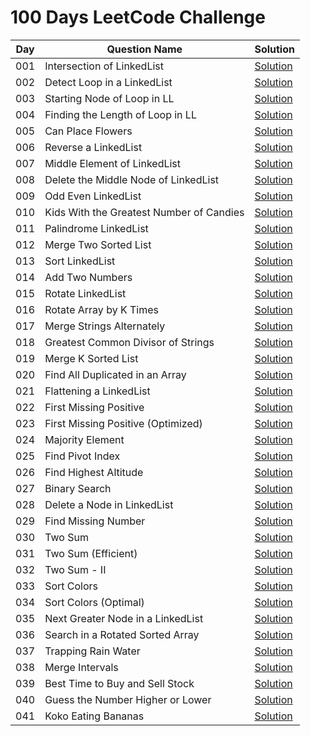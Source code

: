 # 100 Days LeetCode Challenge


| Day | Question Name | Solution |
|-----|--------------|----------|
| 001 | Intersection of LinkedList | [Solution](./Day-001/Intersection%20of%20LinkedList.cpp) |
| 002 | Detect Loop in a LinkedList | [Solution](./Day-002/Detect%20Loop%20in%20a%20LinkedList.cpp) |
| 003 | Starting Node of Loop in LL | [Solution](./Day-003/Starting%20Node%20of%20Loop%20in%20LL.cpp) |
| 004 | Finding the Length of Loop in LL | [Solution](./Day-004/Finding%20the%20Length%20of%20Loop%20in%20LL.cpp) |
| 005 | Can Place Flowers | [Solution](./Day-005/Can%20Place%20Flowers.cpp) |
| 006 | Reverse a LinkedList | [Solution](./Day-006/Reverse%20a%20LinkedList.cpp) |
| 007 | Middle Element of LinkedList | [Solution](./Day-007/Middle%20Element%20of%20LinkedList.cpp) |
| 008 | Delete the Middle Node of LinkedList | [Solution](./Day-008/Delete%20the%20Middle%20Node%20of%20LinkedList.cpp) |
| 009 | Odd Even LinkedList | [Solution](./Day-009/Odd%20Even%20LinkedList.cpp) |
| 010 | Kids With the Greatest Number of Candies | [Solution](./Day-010/Kids%20With%20the%20Greatest%20Number%20of%20Candies.cpp) |
| 011 | Palindrome LinkedList | [Solution](./Day-011/Palindrome%20LinkedList.cpp) |
| 012 | Merge Two Sorted List | [Solution](./Day-012/Merge%20Two%20Sorted%20List.cpp) |
| 013 | Sort LinkedList | [Solution](./Day-013/Sort%20LinkedList.cpp) |
| 014 | Add Two Numbers | [Solution](./Day-014/Add%20Two%20Numbers.cpp) |
| 015 | Rotate LinkedList | [Solution](./Day-015/Rotate%20LinkedList.cpp) |
| 016 | Rotate Array by K Times | [Solution](./Day-016/Rotate%20Array%20by%20K%20Times.cpp) |
| 017 | Merge Strings Alternately | [Solution](./Day-017/Merge%20Strings%20Alternately.cpp) |
| 018 | Greatest Common Divisor of Strings | [Solution](./Day-018/Greatest%20Common%20Divisor%20of%20Strings.cpp) |
| 019 | Merge K Sorted List | [Solution](./Day-019/Merge%20K%20Sorted%20List.cpp) |
| 020 | Find All Duplicated in an Array | [Solution](./Day-020/Find%20All%20Duplicated%20in%20an%20Array.cpp) |
| 021 | Flattening a LinkedList | [Solution](./Day-021/Flattening%20a%20LinkedList.cpp) |
| 022 | First Missing Positive | [Solution](./Day-022/First%20Missing%20Positive.cpp) |
| 023 | First Missing Positive (Optimized) | [Solution](./Day-023/First%20Missing%20Positive.cpp) |
| 024 | Majority Element | [Solution](./Day-024/Majority%20Element.cpp) |
| 025 | Find Pivot Index | [Solution](./Day-025/Find%20Pivot%20Index.cpp) |
| 026 | Find Highest Altitude | [Solution](./Day-026/Find%20Highest%20Altitude.cpp) |
| 027 | Binary Search | [Solution](./Day-027/Binary%20Search.cpp) |
| 028 | Delete a Node in LinkedList | [Solution](./Day-028/Delete%20a%20Node%20in%20LinkedList.cpp) |
| 029 | Find Missing Number | [Solution](./Day-029/Find%20Missing%20Number.cpp) |
| 030 | Two Sum | [Solution](./Day-030/Two%20Sum.cpp) |
| 031 | Two Sum (Efficient) | [Solution](./Day-031/Two%20Sum%20Efficient.cpp) |
| 032 | Two Sum - II | [Solution](./Day-032/Two%20Sum%20-%20II.cpp) |
| 033 | Sort Colors | [Solution](./Day-033/Sort%20Colors.cpp) |
| 034 | Sort Colors (Optimal) | [Solution](./Day-034/Sort%20Colors%20Optimal.cpp) |
| 035 | Next Greater Node in a LinkedList | [Solution](./Day-035/Next%20Greater%20Node%20in%20a%20LinkedList.cpp) |
| 036 | Search in a Rotated Sorted Array | [Solution](./Day-036/Search%20in%20a%20Rotated%20Sorted%20Array.cpp) |
| 037 | Trapping Rain Water | [Solution](./Day-037/Trapping%20Rain%20Water.cpp) |
| 038 | Merge Intervals | [Solution](./Day-038/Merge%20Intervals.cpp) |
| 039 | Best Time to Buy and Sell Stock | [Solution](./Day-039/Best%20Time%20to%20Buy%20and%20Sell%20Stock.cpp) |
| 040 | Guess the Number Higher or Lower | [Solution](./Day-040/Guess%20the%20Number%20Higher%20or%20Lower.cpp) |
| 041 | Koko Eating Bananas | [Solution](./Day-041/Koko%20Eating%20Bananas.cpp) |